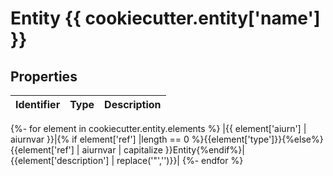 # Entity {{ cookiecutter.entity['name'] }}

## Properties
  | Identifier | Type | Description |
  |------------|------|-------------|
  {%- for element in cookiecutter.entity.elements %}
  |{{ element['aiurn'] | aiurnvar }}|{% if element['ref'] |length == 0 %}{{element['type']}}{%else%}{{element['ref'] | aiurnvar | capitalize }}Entity{%endif%}|{{element['description'] | replace('"','')}}|
  {%- endfor %}
   

